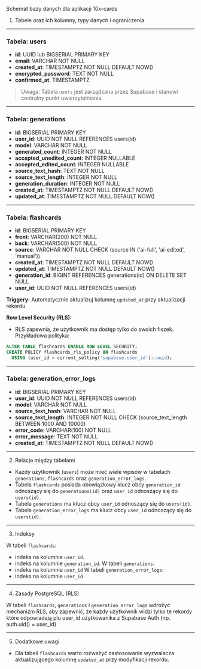 Schemat bazy danych dla aplikacji 10x-cards

1. Tabele oraz ich kolumny, typy danych i ograniczenia

---

### Tabela: users

- **id**: UUID lub BIGSERIAL PRIMARY KEY
- **email**: VARCHAR NOT NULL
- **created_at**: TIMESTAMPTZ NOT NULL DEFAULT NOW()
- **encrypted_password**: TEXT NOT NULL
- **confirmed_at**: TIMESTAMPTZ

> Uwaga: Tabela `users` jest zarządzana przez Supabase i stanowi centralny punkt uwierzytelniania.

---

### Tabela: generations

- **id**: BIGSERIAL PRIMARY KEY
- **user_id**: UUID NOT NULL REFERENCES users(id)
- **model**: VARCHAR NOT NULL
- **generated_count**: INTEGER NOT NULL
- **accepted_unedited_count**: INTEGER NULLABLE
- **accepted_edited_count**: INTEGER NULLABLE
- **source_text_hash**: TEXT NOT NULL
- **source_text_length**: INTEGER NOT NULL
- **generation_duration**: INTEGER NOT NULL
- **created_at**: TIMESTAMPTZ NOT NULL DEFAULT NOW()
- **updated_at**: TIMESTAMPTZ NOT NULL DEFAULT NOW()

---

### Tabela: flashcards

- **id**: BIGSERIAL PRIMARY KEY
- **front**: VARCHAR(200) NOT NULL
- **back**: VARCHAR(500) NOT NULL
- **source**: VARCHAR NOT NULL CHECK (source IN ('ai-full', 'ai-edited', 'manual'))
- **created_at**: TIMESTAMPTZ NOT NULL DEFAULT NOW()
- **updated_at**: TIMESTAMPTZ NOT NULL DEFAULT NOW()
- **generation_id**: BIGINT REFERENCES generations(id) ON DELETE SET NULL
- **user_id**: UUID NOT NULL REFERENCES users(id)

**Triggery:**
Automatycznie aktualizuj kolumnę `updated_at` przy aktualizacji rekordu.

**Row Level Security (RLS):**

- RLS zapewnia, że użytkownik ma dostęp tylko do swoich fiszek. Przykładowa polityka:

```sql
ALTER TABLE flashcards ENABLE ROW LEVEL SECURITY;
CREATE POLICY flashcards_rls_policy ON flashcards
  USING (user_id = current_setting('supabase.user_id')::uuid);
```

---

### Tabela: generation_error_logs

- **id**: BIGSERIAL PRIMARY KEY
- **user_id**: UUID NOT NULL REFERENCES users(id)
- **model**: VARCHAR NOT NULL
- **source_text_hash**: VARCHAR NOT NULL
- **source_text_length**: INTEGER NOT NULL CHECK (source_text_length BETWEEN 1000 AND 10000)
- **error_code**: VARCHAR(100) NOT NULL
- **error_message**: TEXT NOT NULL
- **created_at**: TIMESTAMPTZ NOT NULL DEFAULT NOW()

---

2. Relacje między tabelami

- Każdy użytkownik (`users`) może mieć wiele wpisów w tabelach `generations`, `flashcards` oraz `generation_error_logs`.
- Tabela `flashcards` posiada obowiązkowy klucz obcy `generation_id` odnoszący się do `generations(id)` oraz `user_id` odnoszący się do `users(id)`.
- Tabela `generations` ma klucz obcy `user_id` odnoszący się do `users(id)`.
- Tabela `generation_error_logs` ma klucz obcy `user_id` odnoszący się do `users(id)`.

---

3. Indeksy

W tabeli `flashcards`:

- indeks na kolumnie `user_id`.
- indeks na kolumnie `generation_id`.
  W tabeli `generations`:
- indeks na kolumnie `user_id`
  W tabeli `generation_error_logs`:
- indeks na kolumnie `user_id`

---

4. Zasady PostgreSQL (RLS)

W tabeli `flashcards`, `generations` i `generation_error_logs` wdrożyć mechanizm RLS, aby zapewnić, że każdy użytkownik widzi tylko te rekordy które odpowiadają plu user_id użytkowanika z Supabase Auth (np. auth.uid() = user_id)

---

5. Dodatkowe uwagi

- Dla tabeli `flashcards` warto rozważyć zastosowanie wyzwalacza aktualizującego kolumnę `updated_at` przy modyfikacji rekordu.
